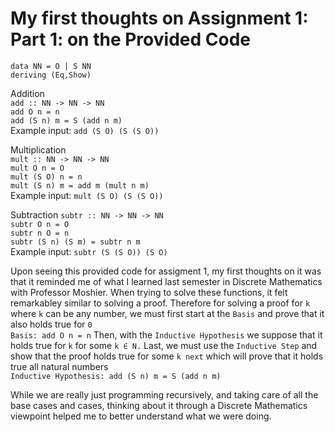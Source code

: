 # My first thoughts on Assignment 1: Part 1: on the Provided Code
  
`data NN = O | S NN`  
`deriving (Eq,Show)`  
  
Addition  
`add :: NN -> NN -> NN`  
`add O n = n`  
`add (S n) m = S (add n m)`  
Example input: `add (S O) (S (S O))`  
  
Multiplication  
`mult :: NN -> NN -> NN`  
`mult O n = O`  
`mult (S O) n = n`  
`mult (S n) m = add m (mult n m)`  
Example input: `mult (S O) (S (S O))`  

Subtraction
`subtr :: NN -> NN -> NN`  
`subtr O n = O`  
`subtr n O = n`  
`subtr (S n) (S m) = subtr n m`  
Example input: `subtr (S (S O)) (S O)`  

Upon seeing this provided code for assigment 1, my first thoughts on it was that it reminded me of what I learned last semester in Discrete Mathematics with Professor Moshier. When trying to solve these functions, it felt remarkabley similar to solving a proof. Therefore for solving a proof for `k` where `k` can be any number, we must first start at the `Basis` and prove that it also holds true for `0`  
`Basis: add O n = n`
Then, with the `Inductive Hypothesis` we suppose that it holds true for `k` for some `k ∈ N.`
Last, we must use the `Inductive Step` and show that the proof holds true for some `k next` which will prove that it holds true all natural numbers  
`Inductive Hypothesis: add (S n) m = S (add n m)`  
  
While we are really just programming recursively, and taking care of all the base cases and cases, thinking about it through a Discrete Mathematics viewpoint helped me to better understand what we were doing.

